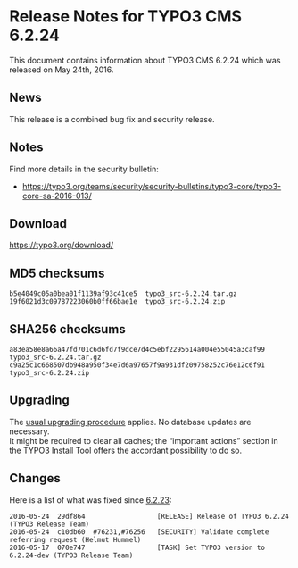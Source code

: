 Release Notes for TYPO3 CMS 6.2.24
==================================

This document contains information about TYPO3 CMS 6.2.24 which was
released on May 24th, 2016.

News
----

This release is a combined bug fix and security release.

Notes
-----

Find more details in the security bulletin:

-   <https://typo3.org/teams/security/security-bulletins/typo3-core/typo3-core-sa-2016-013/>

Download
--------

<https://typo3.org/download/>

MD5 checksums
-------------

    b5e4049c05a0bea01f1139af93c41ce5  typo3_src-6.2.24.tar.gz
    19f6021d3c09787223060b0ff66bae1e  typo3_src-6.2.24.zip

SHA256 checksums
----------------

    a83ea58e8a66a47fd701c6d6fd7f9dce7d4c5ebf2295614a004e55045a3caf99  typo3_src-6.2.24.tar.gz
    c9a25c1c668507db948a950f34e7d6a97657f9a931df209758252c76e12c6f91  typo3_src-6.2.24.zip

Upgrading
---------

The [usual upgrading
procedure](https://docs.typo3.org/typo3cms/InstallationGuide/) applies.
No database updates are necessary.\
It might be required to clear all caches; the “important actions”
section in the TYPO3 Install Tool offers the accordant possibility to do
so.

Changes
-------

Here is a list of what was fixed since
[6.2.23](TYPO3_CMS_6.2.23 "wikilink"):

    2016-05-24  29df864                  [RELEASE] Release of TYPO3 6.2.24 (TYPO3 Release Team)
    2016-05-24  c10db60  #76231,#76256   [SECURITY] Validate complete referring request (Helmut Hummel)
    2016-05-17  070e747                  [TASK] Set TYPO3 version to 6.2.24-dev (TYPO3 Release Team)



